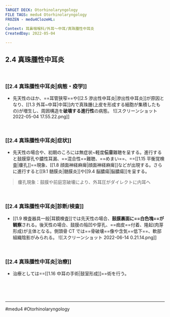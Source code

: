 ```yaml
---
TARGET DECK: Otorhinolaryngology
FILE TAGS: medu4 Otorhinolaryngology
FROZEN - medu4ClozeHL:
 : 
Context: 耳鼻咽喉科/外耳〜中耳/真珠腫性中耳炎
CreatedDay: 2022-05-04

---
```


## 2.4 真珠腫性中耳炎

<br>

### [[2.4 真珠腫性中耳炎|病態・疫学]]
* 先天性のほか、==耳管狭窄==や[[2.5 滲出性中耳炎|滲出性中耳炎]]が原因となり、[[1.3 外耳~中耳|中耳]]内で真珠腫(上皮を形成する細胞が集積したもの)が増生し、周囲構造を**破壊する進行性**の病態。
![[スクリーンショット 2022-05-04 17.55.22.png]]
<!--ID: 1651896784179-->



<br>

### [[2.4 真珠腫性中耳炎|症状]]
* 先天性の場合や、初期のころには無症状~軽度**伝音**難聴を呈する。進行すると鼓膜穿孔や膿性耳漏、==混合性==難聴、==めまい==、==[[1.15 平衡覚検査|瘻孔]]==現象、[[1.8 顔面神経麻痺|顔面神経麻痺]]などが出現する。さらに進行すると[[9.1 髄膜炎|髄膜炎]]や[[9.4 脳膿瘍|脳膿瘍]]を呈する。
<!--ID: 1651896784187-->



>瘻孔現象：鼓膜や前庭窓破壊により、外耳圧がダイレクトに内耳へ



<br>

### [[2.4 真珠腫性中耳炎|診断/検査]]
* [[1.9 検査器具一般|耳鏡検査]]では先天性の場合、**鼓膜裏面に==白色塊==が観察**される。後天性の場合、鼓膜の陥凹や穿孔、==痂皮==付着、隆起(肉芽形成)が主体となる。側頭骨 CT では==骨破壊==像や含気==低下==、軟部組織陰影がみられる。
![[スクリーンショット 2022-06-14 0.21.14.png]]
<!--ID: 1651896784195-->




<br>

### [[2.4 真珠腫性中耳炎|治療]]
* 治療としては==[[1.16 中耳の手術|鼓室形成]]==術を行う。
 
<!--ID: 1651896784204-->




<br><br><br>

---
#medu4 #Otorhinolaryngology 
